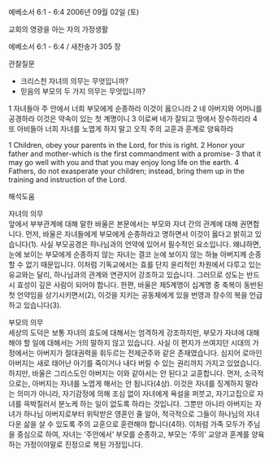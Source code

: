 에베소서 6:1 - 6:4 
2006년 09월 02일 (토)

교회의 영광을 아는 자의 가정생활



에베소서 6:1 - 6:4 / 새찬송가 305 장


관찰질문
- 크리스천 자녀의 의무는 무엇입니까?
- 믿음의 부모의 두 가지 의무는 무엇입니까?

1 자녀들아 주 안에서 너희 부모에게 순종하라 이것이 옳으니라 2 네 아버지와 어머니를 공경하라 이것은 약속이 있는 첫 계명이니 3 이로써 네가 잘되고 땅에서 장수하리라 4 또 아비들아 너희 자녀를 노엽게 하지 말고 오직 주의 교훈과 훈계로 양육하라

1  Children, obey your parents in the Lord, for this is right. 2  Honor your father and mother-which is the first commandment with a promise- 3  that it may go well with you and that you may enjoy long life on the earth. 4 Fathers, do not exasperate your children; instead, bring them up in the  training and instruction of the Lord.

해석도움





자녀의 의무  
앞에서 부부관계에 대해 말한 바울은 본문에서는 부모와 자녀 간의 관계에 대해 권면합니다. 먼저, 바울은 자녀들에게 부모에게 순종하라고 명하면서 이것이 옳다고 밝히고 있습니다(1). 사실 부모공경은 하나님과의 언약에 있어서 필수적인 요소입니다. 왜냐하면, 눈에 보이는 부모에게 순종하지 않는 자녀는 결코 눈에 보이지 않는 하늘 아버지께 순종할 수 없기 때문입니다. 이처럼 기독교에서는 효를 단지 윤리적인 차원에서 다루고 있는 유교와는 달리, 하나님과의 관계와 연관지어 강조하고 있습니다. 그러므로 성도는 반드시 효성이 깊은 사람이 되어야 합니다. 한편, 바울은 제5계명이 십계명 중 축복이 동반된 첫 언약임을 상기시키면서(2), 이것을 지키는 공동체에게 있을 번영과 장수의 복을 언급하고 있습니다(3).  

부모의 의무  
세상의 도덕은 보통 자녀의 효도에 대해서는 엄격하게 강조하지만, 부모가 자녀에 대해 해야 할 일에 대해서는 거의 말하지 않고 있습니다. 사실 이 편지가 쓰여지던 시대의 가정에서는 아버지가 절대권력을 휘두르는 전제군주와 같은 존재였습니다. 심지어 로마인 아버지는 새로 태어난 아기를 죽이거나 내다 버릴 수 있는 권리까지 가지고 있었습니다. 하지만, 바울은 그리스도인 아버지는 이와 같아서는 안 된다고 교훈합니다. 먼저, 소극적으로는, 아버지는 자녀를 노엽게 해서는 안 됩니다(4상). 이것은 자녀를 징계하지 말라는 의미가 아니라, 자기감정에 의해 조심 없이 자녀에게 욕설을 퍼붓고, 자기고집으로 자녀를 윽박질러서 분노케 하는 일이 없도록 하라는 것입니다. 그뿐만 아니라 아버지는 자녀가 하나님 아버지로부터 위탁받은 영혼인 줄 알아, 적극적으로 그들이 하나님의 자녀다운 삶을 살 수 있도록 주의 교훈으로 훈련해야 합니다(4하). 이처럼 가족 모두가 주님을 중심으로 하여, 자녀는 ‘주안에서’ 부모를 순종하고, 부모는 ‘주의’ 교양과 훈계를 양육하는 가정이야말로 진정으로 복된 가정입니다.